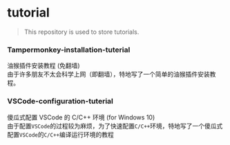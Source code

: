 # tutorial

> This repository is used to store tutorials.

### Tampermonkey-installation-tuterial
油猴插件安装教程 (免翻墙)<br/>
由于许多朋友不太会科学上网（即翻墙），特地写了一个简单的油猴插件安装教程。<br/>

### VSCode-configuration-tuterial
傻瓜式配置 VSCode 的 C/C++ 环境 (for Windows 10)<br/>
由于配置`VSCode`的过程较为麻烦，为了快速配置`C/C++`环境，特地写了一个傻瓜式配置`VSCode`的`C/C++`编译运行环境的教程<br/>
